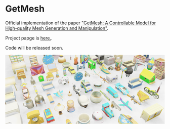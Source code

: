 # GetMesh

Official implementation of the paper ["GetMesh: A Controllable Model for High-quality Mesh Generation and Manipulation"](https://arxiv.org/abs/2403.11990).

Project papge is [here.](https://getmesh.github.io/).

Code will be released soon.

![teaser](figures/teaser.png)